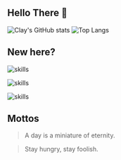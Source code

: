 ## Hello There 👋

![Clay's GitHub stats](https://github-readme-stats.vercel.app/api?username=ClayHao&show_icons=true&theme=prussian)
![Top Langs](https://github-readme-stats.vercel.app/api/top-langs/?username=ClayHao&size_weight=0.5&count_weight=0.5)

## New here?

![skills](https://skillicons.dev/icons?i=androidstudio,vscode,idea,figma,github,git,gradle)

![skills](https://skillicons.dev/icons?i=kotlin,lua,java)

![skills](https://skillicons.dev/icons?i=pr,ae,au,ps,ai)

## Mottos

> A day is a miniature of eternity.

> Stay hungry, stay foolish.

